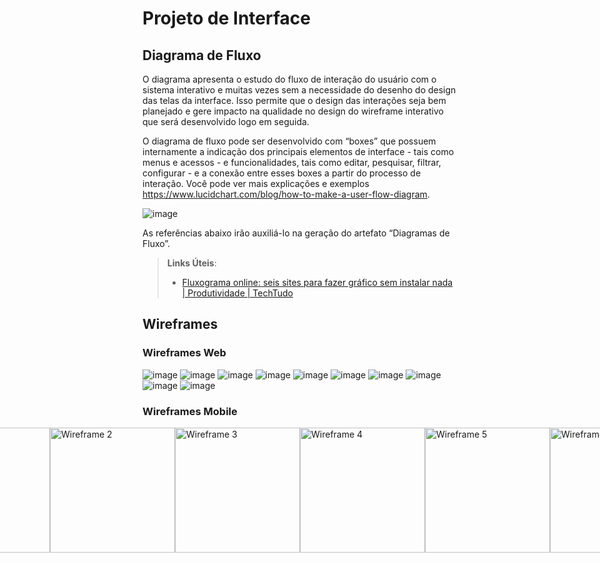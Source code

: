 
# Projeto de Interface

## Diagrama de Fluxo

O diagrama apresenta o estudo do fluxo de interação do usuário com o sistema interativo e  muitas vezes sem a necessidade do desenho do design das telas da interface. Isso permite que o design das interações seja bem planejado e gere impacto na qualidade no design do wireframe interativo que será desenvolvido logo em seguida.

O diagrama de fluxo pode ser desenvolvido com “boxes” que possuem internamente a indicação dos principais elementos de interface - tais como menus e acessos - e funcionalidades, tais como editar, pesquisar, filtrar, configurar - e a conexão entre esses boxes a partir do processo de interação. Você pode ver mais explicações e exemplos https://www.lucidchart.com/blog/how-to-make-a-user-flow-diagram.

![image](https://github.com/ICEI-PUC-Minas-PMV-ADS/pmv-ads-2024-1-e4-proj-dad-t3-diarista/assets/112135999/dc604107-f261-474a-b4fb-953bd526eea3)



As referências abaixo irão auxiliá-lo na geração do artefato “Diagramas de Fluxo”.

> **Links Úteis**:
> - [Fluxograma online: seis sites para fazer gráfico sem instalar nada | Produtividade | TechTudo](https://www.techtudo.com.br/listas/2019/03/fluxograma-online-seis-sites-para-fazer-grafico-sem-instalar-nada.ghtml)

## Wireframes

### Wireframes Web
![image](https://github.com/ICEI-PUC-Minas-PMV-ADS/pmv-ads-2024-1-e4-proj-dad-t3-diarista/assets/97962041/b27da7b8-818f-44aa-a0fa-e8afa001328c)
![image](https://github.com/ICEI-PUC-Minas-PMV-ADS/pmv-ads-2024-1-e4-proj-dad-t3-diarista/assets/97962041/f58a8463-1f0a-4b48-a29d-64e89aa2962c)
![image](https://github.com/ICEI-PUC-Minas-PMV-ADS/pmv-ads-2024-1-e4-proj-dad-t3-diarista/assets/97962041/73670787-f734-4c08-943c-6d78f3775f01)
![image](https://github.com/ICEI-PUC-Minas-PMV-ADS/pmv-ads-2024-1-e4-proj-dad-t3-diarista/assets/97962041/2e3a5e37-d46d-43a9-87ad-343aa2cd5378)
![image](https://github.com/ICEI-PUC-Minas-PMV-ADS/pmv-ads-2024-1-e4-proj-dad-t3-diarista/assets/97962041/bbff49fc-2881-446f-947c-8e60db14ed71)
![image](https://github.com/ICEI-PUC-Minas-PMV-ADS/pmv-ads-2024-1-e4-proj-dad-t3-diarista/assets/97962041/8bc43159-6006-45f2-a0c5-ea1a9e9550e0)
![image](https://github.com/ICEI-PUC-Minas-PMV-ADS/pmv-ads-2024-1-e4-proj-dad-t3-diarista/assets/97962041/91d9057d-1ba9-425a-865f-9a43b18cef51)
![image](https://github.com/ICEI-PUC-Minas-PMV-ADS/pmv-ads-2024-1-e4-proj-dad-t3-diarista/assets/97962041/18c47332-c319-4133-842f-82b6f80988fc)
![image](https://github.com/ICEI-PUC-Minas-PMV-ADS/pmv-ads-2024-1-e4-proj-dad-t3-diarista/assets/97962041/8e71a36d-4bfa-4764-bf49-b942487b57d5)
![image](https://github.com/ICEI-PUC-Minas-PMV-ADS/pmv-ads-2024-1-e4-proj-dad-t3-diarista/assets/97962041/d718e203-ec82-4565-b3c5-065a191928be)

### Wireframes Mobile

<div style="display: flex; justify-content: center;">
  <img src="https://github.com/ICEI-PUC-Minas-PMV-ADS/pmv-ads-2024-1-e4-proj-dad-t3-diarista/assets/95951195/10f6ca62-6e5d-4e55-9c55-ee66d319d1d5" alt="Wireframe 1" width="200"/>
  <img src="https://github.com/ICEI-PUC-Minas-PMV-ADS/pmv-ads-2024-1-e4-proj-dad-t3-diarista/assets/95951195/d50722bc-61a6-4a46-8e48-5b93b33bd1fe" alt="Wireframe 2" width="200"/>
  <img src="https://github.com/ICEI-PUC-Minas-PMV-ADS/pmv-ads-2024-1-e4-proj-dad-t3-diarista/assets/95951195/1277723d-161e-43e7-8a5b-9f95e1a32101" alt="Wireframe 3" width="200"/>
  <img src="https://github.com/ICEI-PUC-Minas-PMV-ADS/pmv-ads-2024-1-e4-proj-dad-t3-diarista/assets/95951195/6ab9e055-47fb-416b-8031-c4b46d809792" alt="Wireframe 4" width="200"/>
  <img src="https://github.com/ICEI-PUC-Minas-PMV-ADS/pmv-ads-2024-1-e4-proj-dad-t3-diarista/assets/95951195/2d3ad705-77a5-40b0-bf3e-66027b84319d" alt="Wireframe 5" width="200"/>
  <img src="https://github.com/ICEI-PUC-Minas-PMV-ADS/pmv-ads-2024-1-e4-proj-dad-t3-diarista/assets/95951195/d80d991f-6658-4e1a-a9c0-016b8575e004" alt="Wireframe 6" width="200"/>
</div>

